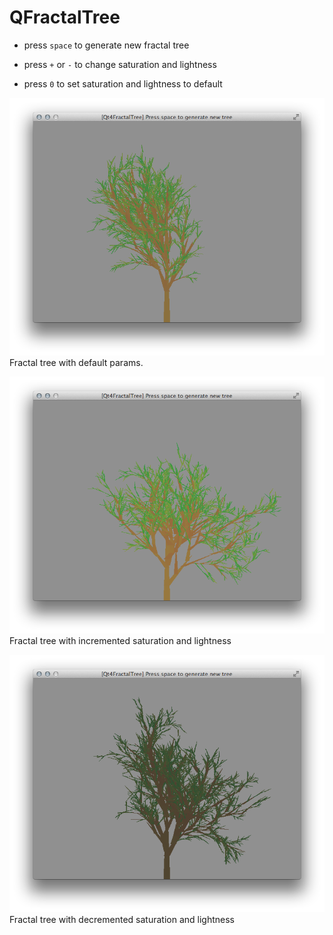 QFractalTree
============

* press `space` to generate new fractal tree

* press `+` or `-` to change saturation and lightness

* press `0` to set saturation and lightness to default


![Screen 1](/examples/Screen%20Shot%202014-09-08%20at%201.30.16%20AM.png)
Fractal tree with default params.

![Screen 2](/examples/Screen%20Shot%202014-09-08%20at%201.30.32%20AM.png)
Fractal tree with incremented saturation and lightness


![Screen 3](/examples/Screen%20Shot%202014-09-08%20at%201.31.25%20AM.png)
Fractal tree with decremented saturation and lightness
